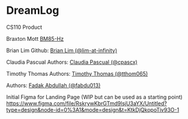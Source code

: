 # DreamLog
CS110 Product

Braxton Mott [BM85-Hz](https://github.com/BM85-Hz)

Brian Lim 
Github: [Brian Lim (@lim-at-infinity)](https://github.com/lim-at-infinity") 

Claudia Pascual
Authors: [Claudia Pascual (@cpascx)](https://github.com/cpascx)

Timothy Thomas
Authors: [Timothy Thomas (@tthom065)](https://github.com/BlargBetaa)

Authors: [Fadak Abdullah (@fabdu013)](https://github.com/faduckie)

Initial Figma for Landing Page (WIP but can be used as a starting point)
https://www.figma.com/file/RskrywKbrGTmd9lsjU3aYX/Untitled?type=design&node-id=0%3A1&mode=design&t=KtkDjQkopoTiv93O-1

